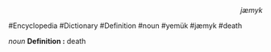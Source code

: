 
<div align="right"><i>jæmyk</i></div>

#Encyclopedia #Dictionary #Definition #noun #yemük #jæmyk #death

*noun*
**Definition :** death